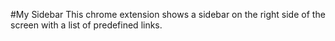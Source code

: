 #My Sidebar
This chrome extension shows a sidebar on the right side of the screen with a list of predefined links.
